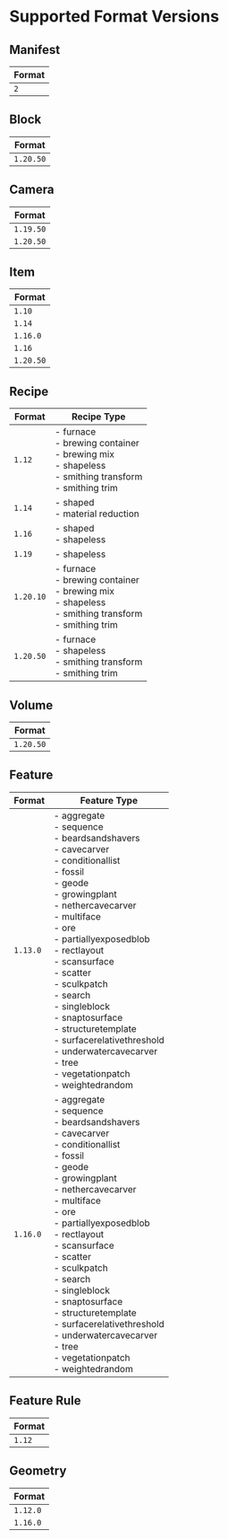 # Supported Format Versions

## Manifest

| Format |
| ------ |
| `2`    |

## Block

| Format    |
| --------- |
| `1.20.50` |

## Camera

| Format    |
| --------- |
| `1.19.50` |
| `1.20.50` |

## Item

| Format    |
| --------- |
| `1.10`    |
| `1.14`    |
| `1.16.0`  |
| `1.16`    |
| `1.20.50` |

## Recipe

| Format    | Recipe Type                                                                                                      |
| --------- | ---------------------------------------------------------------------------------------------------------------- |
| `1.12`    | - furnace<br> - brewing container<br> - brewing mix<br> - shapeless<br> - smithing transform<br> - smithing trim |
| `1.14`    | - shaped<br> - material reduction                                                                                |
| `1.16`    | - shaped<br> - shapeless                                                                                         |
| `1.19`    | - shapeless                                                                                                      |
| `1.20.10` | - furnace<br> - brewing container<br> - brewing mix<br> - shapeless<br> - smithing transform<br> - smithing trim |
| `1.20.50` | - furnace<br> - shapeless<br> - smithing transform<br> - smithing trim                                           |

## Volume

| Format    |
| --------- |
| `1.20.50` |

## Feature

| Format   | Feature Type                                                                                                                                                                                                                                                                                                                                                                                                                                              |
| -------- | --------------------------------------------------------------------------------------------------------------------------------------------------------------------------------------------------------------------------------------------------------------------------------------------------------------------------------------------------------------------------------------------------------------------------------------------------------- |
| `1.13.0` | - aggregate<br>- sequence<br>- beardsandshavers<br>- cavecarver<br>- conditionallist<br>- fossil<br>- geode<br>- growingplant<br>- nethercavecarver<br>- multiface<br>- ore<br>- partiallyexposedblob<br>- rectlayout<br>- scansurface<br>- scatter<br>- sculkpatch<br>- search<br>- singleblock<br>- snaptosurface<br>- structuretemplate<br>- surfacerelativethreshold<br>- underwatercavecarver<br>- tree<br>- vegetationpatch<br>- weightedrandom<br> |
| `1.16.0` | - aggregate<br>- sequence<br>- beardsandshavers<br>- cavecarver<br>- conditionallist<br>- fossil<br>- geode<br>- growingplant<br>- nethercavecarver<br>- multiface<br>- ore<br>- partiallyexposedblob<br>- rectlayout<br>- scansurface<br>- scatter<br>- sculkpatch<br>- search<br>- singleblock<br>- snaptosurface<br>- structuretemplate<br>- surfacerelativethreshold<br>- underwatercavecarver<br>- tree<br>- vegetationpatch<br>- weightedrandom<br> |

## Feature Rule

| Format |
| ------ |
| `1.12` |

## Geometry

| Format   |
| -------- |
| `1.12.0` |
| `1.16.0` |
